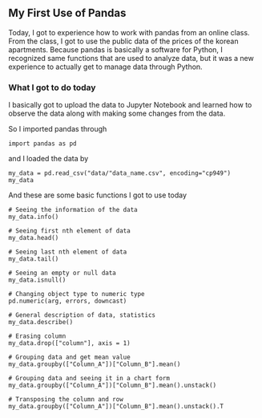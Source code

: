 ## My First Use of Pandas

Today, I got to experience how to work with pandas from an online class. From the class, I got to use the public data of the prices of the korean apartments. Because pandas is basically a software for Python, I recognized same functions that are used to analyze data, but  it was a new experience to actually get to manage data through Python.



### What I got to do today

I basically got to upload the data to Jupyter Notebook and learned how to observe the data along with making some changes from the data.

So I imported pandas through

```
import pandas as pd
```

and I loaded the data by

```
my_data = pd.read_csv("data/"data_name.csv", encoding="cp949")
my_data
```

And these are some basic functions I got to use today

```
# Seeing the information of the data
my_data.info()

# Seeing first nth element of data
my_data.head()

# Seeing last nth element of data
my_data.tail()

# Seeing an empty or null data
my_data.isnull()

# Changing object type to numeric type 
pd.numeric(arg, errors, downcast)

# General description of data, statistics
my_data.describe()

# Erasing column
my_data.drop(["column"], axis = 1)

# Grouping data and get mean value
my_data.groupby(["Column_A"])["Column_B"].mean()

# Grouping data and seeing it in a chart form
my_data.groupby(["Column_A"])["Column_B"].mean().unstack()

# Transposing the column and row
my_data.groupby(["Column_A"])["Column_B"].mean().unstack().T
```

